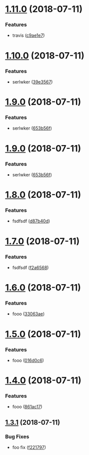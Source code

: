 # [1.11.0](https://github.com/ekazakov/greeter/compare/v1.10.0...v1.11.0) (2018-07-11)


### Features

* travis ([c9ae1e7](https://github.com/ekazakov/greeter/commit/c9ae1e7))

# [1.10.0](https://github.com/ekazakov/greeter/compare/v1.9.0...v1.10.0) (2018-07-11)


### Features

* serlwker ([39e3567](https://github.com/ekazakov/greeter/commit/39e3567))

# [1.9.0](https://github.com/ekazakov/greeter/compare/v1.8.0...v1.9.0) (2018-07-11)


### Features

* serlwker ([653b56f](https://github.com/ekazakov/greeter/commit/653b56f))

# [1.9.0](https://github.com/ekazakov/greeter/compare/v1.8.0...v1.9.0) (2018-07-11)


### Features

* serlwker ([653b56f](https://github.com/ekazakov/greeter/commit/653b56f))

# [1.8.0](https://github.com/ekazakov/greeter/compare/v1.7.0...v1.8.0) (2018-07-11)


### Features

* fsdfsdf ([d87b40d](https://github.com/ekazakov/greeter/commit/d87b40d))

# [1.7.0](https://github.com/ekazakov/greeter/compare/v1.6.0...v1.7.0) (2018-07-11)


### Features

* fsdfsdf ([f2a6568](https://github.com/ekazakov/greeter/commit/f2a6568))

# [1.6.0](https://github.com/ekazakov/greeter/compare/v1.5.0...v1.6.0) (2018-07-11)


### Features

* fooo ([33063ae](https://github.com/ekazakov/greeter/commit/33063ae))

# [1.5.0](https://github.com/ekazakov/greeter/compare/v1.4.0...v1.5.0) (2018-07-11)


### Features

* fooo ([016d0c6](https://github.com/ekazakov/greeter/commit/016d0c6))

# [1.4.0](https://github.com/ekazakov/greeter/compare/v1.3.1...v1.4.0) (2018-07-11)


### Features

* fooo ([861ac17](https://github.com/ekazakov/greeter/commit/861ac17))

## [1.3.1](https://github.com/ekazakov/greeter/compare/v1.3.0...v1.3.1) (2018-07-11)


### Bug Fixes

* foo fix ([f221797](https://github.com/ekazakov/greeter/commit/f221797))
